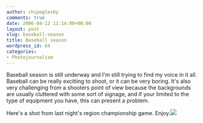 ```yaml
---
author: chipoglesby
comments: true
date: 2006-04-12 11:14:00+00:00
layout: post
slug: baseball-season
title: Baseball season
wordpress_id: 64
categories:
- Photojournalism
---
```


Baseball season is still underway and I'm still trying to find my voice in it all.  Baseball can be really excitiing to shoot, or it can be very boring.  It's also very challenging from a shooters point of view because the backgrounds are usually cluttered with some sort of signage, and if your limited to the type of equipment you have, this can present a problem.  
  
Here's a shot from last night's region championship game.  Enjoy.[![](http://photos1.blogger.com/blogger/3124/2183/400/bufordbase.jpg)](http://photos1.blogger.com/blogger/3124/2183/1600/bufordbase.jpg)
